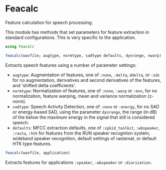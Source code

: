Feacalc
=======

Feature calculation for speech processing. 

This module has methods that set parameters for feature extraction in standard configurations.  This is very specific to the application. 

```julia
using Feacalc 

feacalc(wavfile; augtype, normtype, sadtype defaults, dynrange, nwarp)
```

Extracts speech features using a number of parameter settings:

 - `augtype`: Augmentation of features, one of `:none`, `:delta`, `ddelta`, or `:sdc` for no augmentation, derivatives and second derivatives of the features, and 'shifted delta coefficients'. 
 - `normtype`: Normalization of features, one of `:none`, `:warp` or `:mvn`, for no normalization, feature warping, mean and variance normalization (z-norm).
 - `sadtype`: Speech Activity Detection, one of `:none` or `:energy`, for no SAD or energy-based SAD, using the parameter `dynrange`, the range (in dB) of the below the maximum energy in the signal that still is considered speech.  
 - `defaults`: MFCC extraction defaults, one of `:spkid_toolkit`, `:wbspeaker`, `:rasta`, `:htk` for features from the RUN speaker recogntion system, wideband speaker recogniiton, default settings of rastamat, or default HTK type features. 

```julia
feacalc(wavfile, application)
```

Extracts features for applications `:speaker`, `:wbspeaker` or `:diarization`.  
